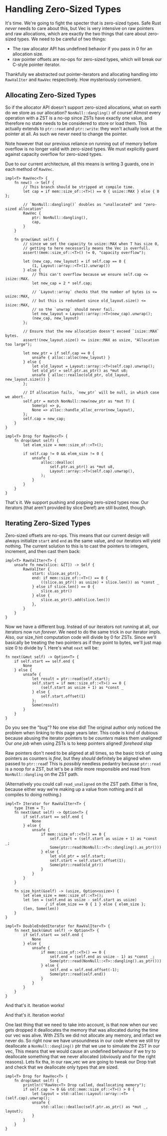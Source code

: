 # Handling Zero-Sized Types

It's time. We're going to fight the specter that is zero-sized types. Safe Rust
*never* needs to care about this, but Vec is very intensive on raw pointers and
raw allocations, which are exactly the two things that care about
zero-sized types. We need to be careful of two things:

* The raw allocator API has undefined behavior if you pass in 0 for an
  allocation size.
* raw pointer offsets are no-ops for zero-sized types, which will break our
  C-style pointer iterator.

Thankfully we abstracted out pointer-iterators and allocating handling into
`RawValIter` and `RawVec` respectively. How mysteriously convenient.

## Allocating Zero-Sized Types

So if the allocator API doesn't support zero-sized allocations, what on earth
do we store as our allocation? `NonNull::dangling()` of course! Almost every operation
with a ZST is a no-op since ZSTs have exactly one value, and therefore no state needs
to be considered to store or load them. This actually extends to `ptr::read` and
`ptr::write`: they won't actually look at the pointer at all. As such we never need
to change the pointer.

Note however that our previous reliance on running out of memory before overflow is
no longer valid with zero-sized types. We must explicitly guard against capacity
overflow for zero-sized types.

Due to our current architecture, all this means is writing 3 guards, one in each
method of `RawVec`.

<!-- ignore: simplified code -->
```rust,ignore
impl<T> RawVec<T> {
    fn new() -> Self {
        // This branch should be stripped at compile time.
        let cap = if mem::size_of::<T>() == 0 { usize::MAX } else { 0 };

        // `NonNull::dangling()` doubles as "unallocated" and "zero-sized allocation"
        RawVec {
            ptr: NonNull::dangling(),
            cap,
        }
    }

    fn grow(&mut self) {
        // since we set the capacity to usize::MAX when T has size 0,
        // getting to here necessarily means the Vec is overfull.
        assert!(mem::size_of::<T>() != 0, "capacity overflow");

        let (new_cap, new_layout) = if self.cap == 0 {
            (1, Layout::array::<T>(1).unwrap())
        } else {
            // This can't overflow because we ensure self.cap <= isize::MAX.
            let new_cap = 2 * self.cap;

            // `Layout::array` checks that the number of bytes is <= usize::MAX,
            // but this is redundant since old_layout.size() <= isize::MAX,
            // so the `unwrap` should never fail.
            let new_layout = Layout::array::<T>(new_cap).unwrap();
            (new_cap, new_layout)
        };

        // Ensure that the new allocation doesn't exceed `isize::MAX` bytes.
        assert!(new_layout.size() <= isize::MAX as usize, "Allocation too large");

        let new_ptr = if self.cap == 0 {
            unsafe { alloc::alloc(new_layout) }
        } else {
            let old_layout = Layout::array::<T>(self.cap).unwrap();
            let old_ptr = self.ptr.as_ptr() as *mut u8;
            unsafe { alloc::realloc(old_ptr, old_layout, new_layout.size()) }
        };

        // If allocation fails, `new_ptr` will be null, in which case we abort.
        self.ptr = match NonNull::new(new_ptr as *mut T) {
            Some(p) => p,
            None => alloc::handle_alloc_error(new_layout),
        };
        self.cap = new_cap;
    }
}

impl<T> Drop for RawVec<T> {
    fn drop(&mut self) {
        let elem_size = mem::size_of::<T>();

        if self.cap != 0 && elem_size != 0 {
            unsafe {
                alloc::dealloc(
                    self.ptr.as_ptr() as *mut u8,
                    Layout::array::<T>(self.cap).unwrap(),
                );
            }
        }
    }
}
```

That's it. We support pushing and popping zero-sized types now. Our iterators
(that aren't provided by slice Deref) are still busted, though.

## Iterating Zero-Sized Types

Zero-sized offsets are no-ops. This means that our current design will always
initialize `start` and `end` as the same value, and our iterators will yield
nothing. The current solution to this is to cast the pointers to integers,
increment, and then cast them back:

<!-- ignore: simplified code -->
```rust,ignore
impl<T> RawValIter<T> {
    unsafe fn new(slice: &[T]) -> Self {
        RawValIter {
            start: slice.as_ptr(),
            end: if mem::size_of::<T>() == 0 {
                ((slice.as_ptr() as usize) + slice.len()) as *const _
            } else if slice.len() == 0 {
                slice.as_ptr()
            } else {
                slice.as_ptr().add(slice.len())
            },
        }
    }
}
```

Now we have a different bug. Instead of our iterators not running at all, our
iterators now run *forever*. We need to do the same trick in our iterator impls.
Also, our size_hint computation code will divide by 0 for ZSTs. Since we'll
basically be treating the two pointers as if they point to bytes, we'll just
map size 0 to divide by 1. Here's what `next` will be:

<!-- ignore: simplified code -->
```rust,ignore
fn next(&mut self) -> Option<T> {
    if self.start == self.end {
        None
    } else {
        unsafe {
            let result = ptr::read(self.start);
            self.start = if mem::size_of::<T>() == 0 {
                (self.start as usize + 1) as *const _
            } else {
                self.start.offset(1)
            };
            Some(result)
        }
    }
}
```

Do you see the "bug"? No one else did! The original author only noticed the
problem when linking to this page years later. This code is kind of dubious
because abusing the iterator pointers to be *counters* makes them unaligned!
Our *one job* when using ZSTs is to keep pointers aligned! *forehead slap*

Raw pointers don't need to be aligned at all times, so the basic trick of
using pointers as counters is *fine*, but they *should* definitely be aligned
when passed to `ptr::read`! This is *possibly* needless pedantry
because `ptr::read` is a noop for a ZST, but let's be a *little* more
responsible and read from `NonNull::dangling` on the ZST path.

(Alternatively you could call `read_unaligned` on the ZST path. Either is fine,
because either way we're making up a value from nothing and it all compiles
to doing nothing.)

<!-- ignore: simplified code -->
```rust,ignore
impl<T> Iterator for RawValIter<T> {
    type Item = T;
    fn next(&mut self) -> Option<T> {
        if self.start == self.end {
            None
        } else {
            unsafe {
                if mem::size_of::<T>() == 0 {
                    self.start = (self.start as usize + 1) as *const _;
                    Some(ptr::read(NonNull::<T>::dangling().as_ptr()))
                } else {
                    let old_ptr = self.start;
                    self.start = self.start.offset(1);
                    Some(ptr::read(old_ptr))
                }
            }
        }
    }

    fn size_hint(&self) -> (usize, Option<usize>) {
        let elem_size = mem::size_of::<T>();
        let len = (self.end as usize - self.start as usize)
                  / if elem_size == 0 { 1 } else { elem_size };
        (len, Some(len))
    }
}

impl<T> DoubleEndedIterator for RawValIter<T> {
    fn next_back(&mut self) -> Option<T> {
        if self.start == self.end {
            None
        } else {
            unsafe {
                if mem::size_of::<T>() == 0 {
                    self.end = (self.end as usize - 1) as *const _;
                    Some(ptr::read(NonNull::<T>::dangling().as_ptr()))
                } else {
                    self.end = self.end.offset(-1);
                    Some(ptr::read(self.end))
                }
            }
        }
    }
}
```

And that's it. Iteration works!

And that's it. Iteration works!

One last thing that we need to take into account, is that now when our vec gets dropped it deallocates the memory that was allocated during the time our vec was alive. With ZSTs we did not allocate any memory, and infact we never do. So right now we have unsoundness in our code where we still try deallocate a `NonNull::dangling()` ptr that we use to simulate the ZST in our vec, This means that we would cause an undefined behaviour if we try to deallocate something that we never allocated (obviously and for the right reasons). Lets fix tha, in our raw_vec we are going to tweak our Drop trait and check that we deallocate only types that are sized.

```rust,ignore
impl<T> Drop for RawVec<T> {
    fn drop(&mut self) {
        println!("RawVec<T> Drop called, deallocating memory");
        if self.cap != 0 && std::mem::size_of::<T>() > 0 {
            let layout = std::alloc::Layout::array::<T>(self.cap).unwrap();
            unsafe {
                std::alloc::dealloc(self.ptr.as_ptr() as *mut _, layout);
            }
        }
    }
}
```

